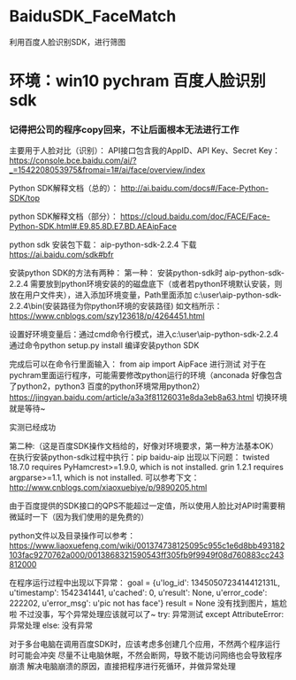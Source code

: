 ﻿# BaiduSDK_FaceMatch
利用百度人脸识别SDK，进行筛图
# 环境：win10 pychram 百度人脸识别sdk
### 记得把公司的程序copy回来，不让后面根本无法进行工作
主要用于人脸对比（识别）：
API接口包含我的AppID、API Key、Secret Key： https://console.bce.baidu.com/ai/?_=1542208053975&fromai=1#/ai/face/overview/index

Python SDK解释文档（总的）：
http://ai.baidu.com/docs#/Face-Python-SDK/top

python SDK解释文档（部分）：
https://cloud.baidu.com/doc/FACE/Face-Python-SDK.html#.E9.85.8D.E7.BD.AEAipFace

python sdk 安装包下载：
aip-python-sdk-2.2.4 下载  https://ai.baidu.com/sdk#bfr

安装python SDK的方法有两种：
第一种：
安装python-sdk时
aip-python-sdk-2.2.4  需要放到python环境安装的的磁盘底下（或者若python环境默认安装，则放在用户文件夹），进入添加环境变量，Path里面添加
c:\user\aip-python-sdk-2.2.4\bin(安装路径为你python环境的安装路径)
如文档所示：https://www.cnblogs.com/szy123618/p/4264451.html

设置好环境变量后：通过cmd命令行模式，进入c:\user\aip-python-sdk-2.2.4  通过命令python setup.py install  编译安装python SDK

完成后可以在命令行里面输入：
from aip import AipFace
进行测试
对于在pychram里面运行程序，可能需要修改python运行的环境（anconada 好像包含了python2，python3 百度的python环境常用python2）
https://jingyan.baidu.com/article/a3a3f81126031e8da3eb8a63.html
切换环境就是等待~

实测已经成功

第二种:（这是百度SDK操作文档给的，好像对环境要求，第一种方法基本OK）
在执行安装python-sdk过程中执行：pip baidu-aip 出现以下问题：
twisted 18.7.0 requires PyHamcrest>=1.9.0, which is not installed.
grin 1.2.1 requires argparse>=1.1, which is not installed.
可以参考下文：
http://www.cnblogs.com/xiaoxuebiye/p/9890205.html


由于百度提供的SDK接口的QPS不能超过一定值，所以使用人脸比对API时需要稍微延时一下（因为我们使用的是免费的）

python文件以及目录操作可以参考：https://www.liaoxuefeng.com/wiki/001374738125095c955c1e6d8bb493182103fac9270762a000/0013868321590543ff305fb9f9949f08d760883cc243812000

在程序运行过程中出现以下异常：
goal = 
{u'log_id': 1345050723414412131L, u'timestamp': 1542341441, u'cached': 0, u'result': None, u'error_code': 222202, u'error_msg': u'pic not has face'}
result = 
None
没有找到图片，尴尬啦
不过没事，写个异常处理应该就可以了~
try:
   异常测试
except AttributeError:
   异常处理
else:
   没有异常
  
对于多台电脑在调用百度SDK时，应该考虑多创建几个应用，不然两个程序运行时可能会冲突
尽量不让电脑休眠，不然会断网，导致不能访问网络也会导致程序崩溃
解决电脑崩溃的原因，直接把程序进行死循环，并做异常处理